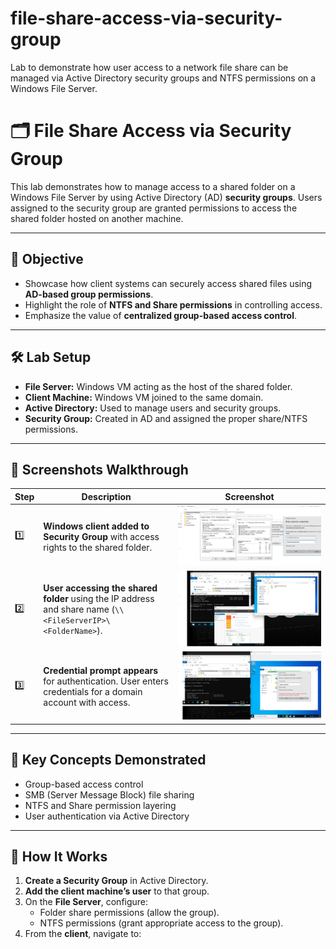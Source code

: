 # file-share-access-via-security-group
Lab to demonstrate how user access to a network file share can be managed via Active Directory security groups and NTFS permissions on a Windows File Server.

# 🗂️ File Share Access via Security Group

This lab demonstrates how to manage access to a shared folder on a Windows File Server by using Active Directory (AD) **security groups**. Users assigned to the security group are granted permissions to access the shared folder hosted on another machine.

---

## 🎯 Objective

- Showcase how client systems can securely access shared files using **AD-based group permissions**.
- Highlight the role of **NTFS and Share permissions** in controlling access.
- Emphasize the value of **centralized group-based access control**.

---

## 🛠️ Lab Setup

- **File Server:** Windows VM acting as the host of the shared folder.
- **Client Machine:** Windows VM joined to the same domain.
- **Active Directory:** Used to manage users and security groups.
- **Security Group:** Created in AD and assigned the proper share/NTFS permissions.

---

## 📸 Screenshots Walkthrough

| Step | Description | Screenshot |
|------|-------------|------------|
| 1️⃣ | **Windows client added to Security Group** with access rights to the shared folder. | ![Added to Group](./Images/First.png) |
| 2️⃣ | **User accessing the shared folder** using the IP address and share name (`\\<FileServerIP>\<FolderName>`). | ![Accessing Folder](./Images/Third.png) |
| 3️⃣ | **Credential prompt appears** for authentication. User enters credentials for a domain account with access. | ![Authentication Prompt](./Images/Second.png) |

---

## 🧠 Key Concepts Demonstrated

- Group-based access control
- SMB (Server Message Block) file sharing
- NTFS and Share permission layering
- User authentication via Active Directory

---

## 📘 How It Works

1. **Create a Security Group** in Active Directory.
2. **Add the client machine’s user** to that group.
3. On the **File Server**, configure:
   - Folder share permissions (allow the group).
   - NTFS permissions (grant appropriate access to the group).
4. From the **client**, navigate to:
